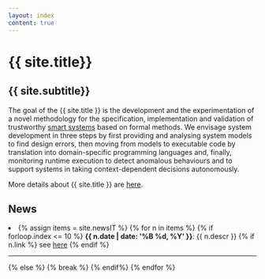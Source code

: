 ```yaml
---
layout: index
content: true
---
```


# {{ site.title}}
## {{ site.subtitle}}

The goal of the {{ site.title }} is the development and the experimentation
of a novel methodology for the specification, implementation and
validation of trustworthy [smart systems](description/smart.html) based on formal
methods. We envisage system development in three steps by first
providing and analysing system models to find design errors, then
moving from models to executable code by translation into
domain-specific programming languages and, finally, monitoring runtime
execution to detect anomalous behaviours and to support systems in
taking context-dependent decisions autonomously.

More details about  {{ site.title }} are [here](description).

## News
<div markdown="1" class="scroll">
<li>{% assign items = site.newsIT %}
{% for n in items %}
{% if forloop.index <= 10 %}
<b>{{ n.date  | date: '%B %d, %Y' }}</b>: {{ n.descr }} {% if n.link %} see <a href="{{ n.link }}" target="_blank">here</a>
{% endif %}
<hr>
{% else %} {% break %} {% endif%}
{% endfor %}
</li>
</div>
